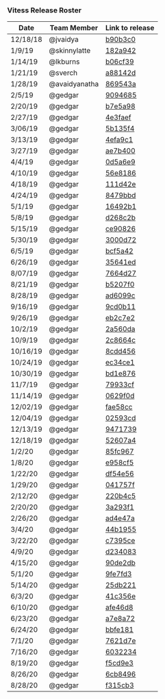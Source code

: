 ### Vitess Release Roster
| Date     | Team Member   | Link to release	|
| -------- | ------------- | --------------------- |
| 12/18/18 | @jvaidya      | [b90b3c0](https://github.com/planetscale/vitess-releases/releases/tag/b90b3c0) |
| 1/9/19   | @skinnylatte  | [182a942](https://github.com/planetscale/vitess-releases/releases/tag/182a942) |
| 1/14/19  | @lkburns 	   | [b06cf39](https://github.com/planetscale/vitess-releases/releases/tag/b06cf39) |
| 1/21/19  | @sverch       | [a88142d](https://github.com/planetscale/vitess-releases/releases/tag/a88142d) |
| 1/28/19  | @avaidyanatha | [869543a](https://github.com/planetscale/vitess-releases/releases/tag/869543a) |
| 2/5/19   | @gedgar       | [9094685](https://github.com/planetscale/vitess-releases/releases/tag/9094685) |
| 2/20/19  | @gedgar       | [b7e5a98](https://github.com/planetscale/vitess-releases/releases/tag/b7e5a98) |
| 2/27/19  | @gedgar       | [4e3faef](https://github.com/planetscale/vitess-releases/releases/tag/4e3faef) |
| 3/06/19  | @gedgar       | [5b135f4](https://github.com/planetscale/vitess-releases/releases/tag/5b135f4) |
| 3/13/19  | @gedgar       | [4efa9c1](https://github.com/planetscale/vitess-releases/releases/tag/4efa9c1) |
| 3/27/19  | @gedgar       | [ae7b400](https://github.com/planetscale/vitess-releases/releases/tag/ae7b400) |
| 4/4/19   | @gedgar       | [0d5a6e9](https://github.com/planetscale/vitess-releases/releases/tag/0d5a6e9) |
| 4/10/19  | @gedgar       | [56e8186](https://github.com/planetscale/vitess-releases/releases/tag/56e8186) |
| 4/18/19  | @gedgar       | [111d42e](https://github.com/planetscale/vitess-releases/releases/tag/111d42e) |
| 4/24/19  | @gedgar       | [8479bbd](https://github.com/planetscale/vitess-releases/releases/tag/8479bbd) |
| 5/1/19   | @gedgar       | [16492b1](https://github.com/planetscale/vitess-releases/releases/tag/16492b1) |
| 5/8/19   | @gedgar       | [d268c2b](https://github.com/planetscale/vitess-releases/releases/tag/d268c2b) |
| 5/15/19  | @gedgar       | [ce90826](https://github.com/planetscale/vitess-releases/releases/tag/ce90826) | 
| 5/30/19  | @gedgar       | [3000d72](https://github.com/planetscale/vitess-releases/releases/tag/3000d72) |
| 6/5/19   | @gedgar       | [bcf5a42](https://github.com/planetscale/vitess-releases/releases/tag/bcf5a42) |
| 6/26/19  | @gedgar       | [35641ed](https://github.com/planetscale/vitess-releases/releases/tag/35641ed) |
| 8/07/19  | @gedgar       | [7664d27](https://github.com/planetscale/vitess-releases/releases/tag/7664d27) |
| 8/21/19  | @gedgar       | [b5207f0](https://github.com/planetscale/vitess-releases/releases/tag/b5207f0) | 
| 8/28/19  | @gedgar       | [ad6099c](https://github.com/planetscale/vitess-releases/releases/tag/ad6099c) |
| 9/16/19  | @gedgar       | [9cd0b11](https://github.com/planetscale/vitess-releases/releases/tag/9cd0b11) |
| 9/26/19  | @gedgar       | [eb2c7e2](https://github.com/planetscale/vitess-releases/releases/tag/eb2c7e2) |
| 10/2/19  | @gedgar       | [2a560da](https://github.com/planetscale/vitess-releases/releases/tag/2a560da) |
| 10/9/19  | @gedgar       | [2c8664c](https://github.com/planetscale/vitess-releases/releases/tag/2c8664c) |
| 10/16/19 | @gedgar       | [8cdd456](https://github.com/planetscale/vitess-releases/releases/tag/8cdd456) | 
| 10/24/19 | @gedgar       | [ec34ce1](https://github.com/planetscale/vitess-releases/releases/tag/ec34ce1) | 
| 10/30/19 | @gedgar       | [bd1e876](https://github.com/planetscale/vitess-releases/releases/tag/bd1e876) |
| 11/7/19  | @gedgar       | [79933cf](https://github.com/planetscale/vitess-releases/releases/tag/79933cf) |
| 11/14/19 | @gedgar       | [0629f0d](https://github.com/planetscale/vitess-releases/releases/tag/0629f0d) |
| 12/02/19 | @gedgar       | [fae58cc](https://github.com/planetscale/vitess-releases/releases/tag/fae58cc) |
| 12/04/19 | @gedgar       | [02593cd](https://github.com/planetscale/vitess-releases/releases/tag/02593cd) |
| 12/13/19 | @gedgar       | [9471739](https://github.com/planetscale/vitess-releases/releases/tag/9471739) |
| 12/18/19 | @gedgar       | [52607a4](https://github.com/planetscale/vitess-releases/releases/tag/52607a4) |
| 1/2/20   | @gedgar       | [85fc967](https://github.com/planetscale/vitess-releases/releases/tag/85fc967) |
| 1/8/20   | @gedgar       | [e958cf5](https://github.com/planetscale/vitess-releases/releases/tag/e958cf5) |
| 1/22/20  | @gedgar       | [df54e56](https://github.com/planetscale/vitess-releases/releases/tag/df54e56) |
| 1/29/20  | @gedgar       | [041757f](https://github.com/planetscale/vitess-releases/releases/tag/041757f) |
| 2/12/20  | @gedgar       | [220b4c5](https://github.com/planetscale/vitess-releases/releases/tag/220b4c5) |
| 2/20/20  | @gedgar       | [3a293f1](https://github.com/planetscale/vitess-releases/releases/tag/3a293f1) |
| 2/26/20  | @gedgar       | [ad4e47a](https://github.com/planetscale/vitess-releases/releases/tag/ad4e47a) |
| 3/4/20   | @gedgar       | [44b1955](https://github.com/planetscale/vitess-releases/releases/tag/44b1955) |
| 3/22/20  | @gedgar       | [c7395ce](https://github.com/planetscale/vitess-releases/releases/tag/c7395ce) |
| 4/9/20   | @gedgar       | [d234083](https://github.com/planetscale/vitess-releases/releases/tag/d234083) |
| 4/15/20  | @gedgar       | [90de2db](https://github.com/planetscale/vitess-releases/releases/tag/90de2db) |
| 5/1/20   | @gedgar       | [9fe7fd3](https://github.com/planetscale/vitess-releases/releases/tag/9fe7fd3) |
| 5/14/20  | @gedgar       | [25db221](https://github.com/planetscale/vitess-releases/releases/tag/25db221) |
| 6/3/20   | @gedgar       | [41c356e](https://github.com/planetscale/vitess-releases/releases/tag/41c356e) |
| 6/10/20  | @gedgar       | [afe46d8](https://github.com/planetscale/vitess-releases/releases/tag/afe46d8) |
| 6/23/20  | @gedgar       | [a7e8a72](https://github.com/planetscale/vitess-releases/releases/tag/a7e8a72) |
| 6/24/20  | @gedgar       | [bbfe181](https://github.com/planetscale/vitess-releases/releases/tag/bbfe181) |
| 7/1/20   | @gedgar       | [7621d7e](https://github.com/planetscale/vitess-releases/releases/tag/7621d7e) |
| 7/16/20  | @gedgar       | [6032234](https://github.com/planetscale/vitess-releases/releases/tag/6032234) |
| 8/19/20  | @gedgar       | [f5cd9e3](https://github.com/planetscale/vitess-releases/releases/tag/f5cd9e3) |
| 8/26/20  | @gedgar       | [6cb8496](https://github.com/planetscale/vitess-releases/releases/tag/6cb8496) |
| 8/28/20  | @gedgar       | [f315cb3](https://github.com/planetscale/vitess-releases/releases/tag/f315cb3) |

